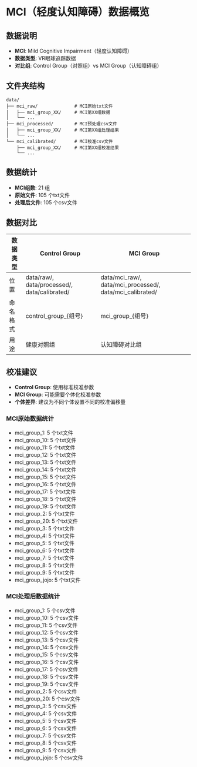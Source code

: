 # MCI（轻度认知障碍）数据概览

## 数据说明
- **MCI**: Mild Cognitive Impairment（轻度认知障碍）
- **数据类型**: VR眼球追踪数据
- **对比组**: Control Group（对照组）vs MCI Group（认知障碍组）

## 文件夹结构
```
data/
├── mci_raw/              # MCI原始txt文件
│   ├── mci_group_XX/     # MCI第XX组数据
│   └── ...
├── mci_processed/        # MCI预处理csv文件
│   ├── mci_group_XX/     # MCI第XX组处理结果
│   └── ...
└── mci_calibrated/       # MCI校准csv文件
    ├── mci_group_XX/     # MCI第XX组校准结果
    └── ...
```

## 数据统计
- **MCI组数**: 21 组
- **原始文件**: 105 个txt文件
- **处理后文件**: 105 个csv文件

## 数据对比
| 数据类型 | Control Group | MCI Group |
|---------|---------------|----------|
| 位置 | data/raw/, data/processed/, data/calibrated/ | data/mci_raw/, data/mci_processed/, data/mci_calibrated/ |
| 命名格式 | control_group_{组号} | mci_group_{组号} |
| 用途 | 健康对照组 | 认知障碍对比组 |

## 校准建议
- **Control Group**: 使用标准校准参数
- **MCI Group**: 可能需要个体化校准参数
- **个体差异**: 建议为不同个体设置不同的校准偏移量

### MCI原始数据统计
- mci_group_1: 5 个txt文件
- mci_group_10: 5 个txt文件
- mci_group_11: 5 个txt文件
- mci_group_12: 5 个txt文件
- mci_group_13: 5 个txt文件
- mci_group_14: 5 个txt文件
- mci_group_15: 5 个txt文件
- mci_group_16: 5 个txt文件
- mci_group_17: 5 个txt文件
- mci_group_18: 5 个txt文件
- mci_group_19: 5 个txt文件
- mci_group_2: 5 个txt文件
- mci_group_20: 5 个txt文件
- mci_group_3: 5 个txt文件
- mci_group_4: 5 个txt文件
- mci_group_5: 5 个txt文件
- mci_group_6: 5 个txt文件
- mci_group_7: 5 个txt文件
- mci_group_8: 5 个txt文件
- mci_group_9: 5 个txt文件
- mci_group_jojo: 5 个txt文件

### MCI处理后数据统计
- mci_group_1: 5 个csv文件
- mci_group_10: 5 个csv文件
- mci_group_11: 5 个csv文件
- mci_group_12: 5 个csv文件
- mci_group_13: 5 个csv文件
- mci_group_14: 5 个csv文件
- mci_group_15: 5 个csv文件
- mci_group_16: 5 个csv文件
- mci_group_17: 5 个csv文件
- mci_group_18: 5 个csv文件
- mci_group_19: 5 个csv文件
- mci_group_2: 5 个csv文件
- mci_group_20: 5 个csv文件
- mci_group_3: 5 个csv文件
- mci_group_4: 5 个csv文件
- mci_group_5: 5 个csv文件
- mci_group_6: 5 个csv文件
- mci_group_7: 5 个csv文件
- mci_group_8: 5 个csv文件
- mci_group_9: 5 个csv文件
- mci_group_jojo: 5 个csv文件
